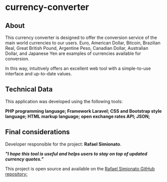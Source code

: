 # currency-converter
 
## About
This currency converter is designed to offer the conversion service of the main world currencies to our users.
Euro, American Dollar, Bitcoin, Brazilian Real, Great British Pound, Argentine Peso, Canadian Dollar, Australian Dollar, and Japanese Yen are examples of currencies available for conversion.

In this way, intuitively offers an excellent web tool with a simple-to-use interface and up-to-date values.


## Technical Data
This application was developed using the following tools:

**PHP programming language;
Framework Laravel;
CSS and Bootstrap style language;
HTML markup language;
open exchange rates API;
JSON;**


## Final considerations

Developer responsible for the project: **Rafael Simionato**.

*__"I hope this tool is useful and helps users to stay on top of updated currency quotes."__*

This project is open source and available on the [Rafael Simionato GitHub repository:]( https://github.com/RafaelSimionato)
